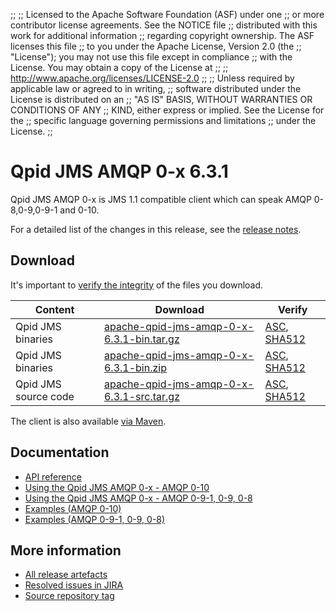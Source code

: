 ;;
;; Licensed to the Apache Software Foundation (ASF) under one
;; or more contributor license agreements.  See the NOTICE file
;; distributed with this work for additional information
;; regarding copyright ownership.  The ASF licenses this file
;; to you under the Apache License, Version 2.0 (the
;; "License"); you may not use this file except in compliance
;; with the License.  You may obtain a copy of the License at
;;
;;   http://www.apache.org/licenses/LICENSE-2.0
;;
;; Unless required by applicable law or agreed to in writing,
;; software distributed under the License is distributed on an
;; "AS IS" BASIS, WITHOUT WARRANTIES OR CONDITIONS OF ANY
;; KIND, either express or implied.  See the License for the
;; specific language governing permissions and limitations
;; under the License.
;;

# Qpid JMS AMQP 0-x 6.3.1

Qpid JMS AMQP 0-x is JMS 1.1 compatible client which can speak AMQP 0-8,0-9,0-9-1 and 0-10.

For a detailed list of the changes in this release, see the [release
notes](release-notes.html).

[jms]: http://en.wikipedia.org/wiki/Java_Message_Service

## Download

It's important to [verify the
integrity]({{site_url}}/download.html#verify-what-you-download) of the
files you download.

| Content | Download | Verify |
|---------|----------|--------|
| Qpid JMS binaries | [apache-qpid-jms-amqp-0-x-6.3.1-bin.tar.gz](http://archive.apache.org/dist/qpid/jms-amqp-0-x/6.3.1/binaries/apache-qpid-jms-amqp-0-x-6.3.1-bin.tar.gz) | [ASC](https://archive.apache.org/dist/qpid/jms-amqp-0-x/6.3.1/binaries/apache-qpid-jms-amqp-0-x-6.3.1-bin.tar.gz.asc), [SHA512](https://archive.apache.org/dist/qpid/jms-amqp-0-x/6.3.1/binaries/apache-qpid-jms-amqp-0-x-6.3.1-bin.tar.gz.sha512) |
| Qpid JMS binaries | [apache-qpid-jms-amqp-0-x-6.3.1-bin.zip](http://archive.apache.org/dist/qpid/jms-amqp-0-x/6.3.1/binaries/apache-qpid-jms-amqp-0-x-6.3.1-bin.zip) | [ASC](https://archive.apache.org/dist/qpid/jms-amqp-0-x/6.3.1/binaries/apache-qpid-jms-amqp-0-x-6.3.1-bin.zip.asc), [SHA512](https://archive.apache.org/dist/qpid/jms-amqp-0-x/6.3.1/binaries/apache-qpid-jms-amqp-0-x-6.3.1-bin.zip.sha512) |
| Qpid JMS source code | [apache-qpid-jms-amqp-0-x-6.3.1-src.tar.gz](http://archive.apache.org/dist/qpid/jms-amqp-0-x/6.3.1/apache-qpid-jms-amqp-0-x-6.3.1-src.tar.gz) | [ASC](https://archive.apache.org/dist/qpid/jms-amqp-0-x/6.3.1/apache-qpid-jms-amqp-0-x-6.3.1-src.tar.gz.asc), [SHA512](https://archive.apache.org/dist/qpid/jms-amqp-0-x/6.3.1/apache-qpid-jms-amqp-0-x-6.3.1-src.tar.gz.sha512) |

The client is also available [via Maven]({{site_url}}/maven.html).

## Documentation


<div class="two-column" markdown="1">

 - [API reference](http://docs.oracle.com/javaee/7/api/javax/jms/package-summary.html)
 - [Using the Qpid JMS AMQP 0-x - AMQP 0-10](jms-amqp-0-10-book/index.html)
 - [Using the Qpid JMS AMQP 0-x - AMQP 0-9-1, 0-9, 0-8](jms-amqp-0-8-book/index.html)
 - [Examples (AMQP 0-10)](examples/index.html)
 - [Examples (AMQP 0-9-1, 0-9, 0-8)](jms-amqp-0-8-book/JMS-Client-0-8-Examples.html)

</div>


## More information

 - [All release artefacts](http://archive.apache.org/dist/qpid/jms-amqp-0-x/6.3.1)
 - [Resolved issues in JIRA](https://issues.apache.org/jira/issues/?jql=project+%3D+QPID+AND+fixVersion+%3D+%27qpid-java-client-0-x-6.3.1%27+AND+resolution+%3D+%27fixed%27+ORDER+BY+priority+DESC)
 - [Source repository tag](https://git-wip-us.apache.org/repos/asf/qpid-jms-amqp-0-x.git/tree/refs/tags/6.3.1)

<script type="text/javascript">
  _deferredFunctions.push(function() {
      if ("6.3.1" === "{{current_jms_amqp_0_x_release}}") {
          _modifyCurrentReleaseLinks();
      }
  });
</script>